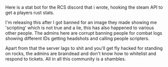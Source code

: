 Here is a stat bot for the RCS discord that i wrote, hooking the steam API to get a players rust stats.

I'm releasing this after I got banned for an image they made showing me 'scripting' which is not true and a lie, this has also happened to various other people. The admins here are corrupt banning people for combat logs showing different IDs getting headshots and calling people scripters.

Apart from that the server lags to shit and you'll get fly hacked for standing on rocks, the admins are braindead and don't know how to whitelist and respond to tickets. All in all this community is a shambles.

